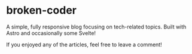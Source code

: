 # broken-coder
A simple, fully responsive blog focusing on tech-related topics. Built with Astro and occasionally some Svelte!

If you enjoyed any of the articles, feel free to leave a comment!
